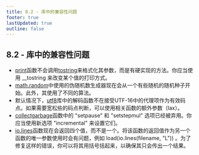 ```yaml
---
title: 8.2 - 库中的兼容性问题
footer: true
lastUpdated: true
outline: false
---
```

## 8.2 - 库中的兼容性问题
* [print](#print)函数不会调用[tostring](#tostring-v)来格式化其参数，而是有硬实现的方法。你应当使用 __tostring 来改变某个值的打印方式。
* [math.random](#mathrandom-m--n)中使用的伪随机数生成器现在会从一个有些随机的随机种子开始。此外，其使用了不同的算法。
* 默认情况下，[utf8](#65---utf-8支持)库中的解码函数不在接受UTF-16中的代理项作为有效码点。如果需要宽松些的码点判断，可以使用相关函数的额外参数（lax）。
* [collectgarbage](#collectgarbage-opt--arg)函数中的 "setpause" 和 "setstepmul" 选项已经被弃用。你应当使用新选项 "incremental" 来设置它们。
* [io.lines](#iolines-filename)函数现在会返回四个值，而不是一个。将该函数的返回值作为另一个函数的唯一参数使用时会有问题，例如 load(io.lines(filename, "L")) 。为了修复这样的错误，你可以将其用括号括起来，以确保其只会传出一个结果。